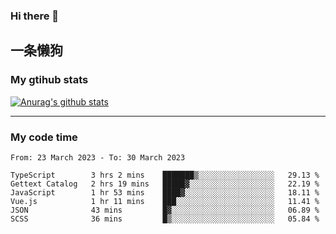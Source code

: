 ### Hi there 👋

## 一条懒狗
<!--
**kiss-me-quickly/kiss-me-quickly** is a ✨ _special_ ✨ repository because its `README.md` (this file) appears on your GitHub profile.

Here are some ideas to get you started:

- 🔭 I’m currently working on ...
- 🌱 I’m currently learning ...
- 👯 I’m looking to collaborate on ...
- 🤔 I’m looking for help with ...
- 💬 Ask me about ...
- 📫 How to reach me: ...
- 😄 Pronouns: ...
- ⚡ Fun fact: ...
-->


### My gtihub stats

[![Anurag's github stats](https://github-readme-stats.vercel.app/api?username=kiss-me-quickly)](https://github.com/anuraghazra/github-readme-stats)

***

### My code time

<!--START_SECTION:waka-->

```text
From: 23 March 2023 - To: 30 March 2023

TypeScript        3 hrs 2 mins    ███████▒░░░░░░░░░░░░░░░░░   29.13 %
Gettext Catalog   2 hrs 19 mins   █████▓░░░░░░░░░░░░░░░░░░░   22.19 %
JavaScript        1 hr 53 mins    ████▓░░░░░░░░░░░░░░░░░░░░   18.11 %
Vue.js            1 hr 11 mins    ███░░░░░░░░░░░░░░░░░░░░░░   11.41 %
JSON              43 mins         █▓░░░░░░░░░░░░░░░░░░░░░░░   06.89 %
SCSS              36 mins         █▒░░░░░░░░░░░░░░░░░░░░░░░   05.84 %
```

<!--END_SECTION:waka-->
